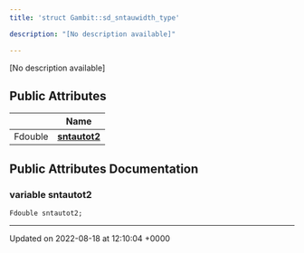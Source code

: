 ```yaml
---
title: 'struct Gambit::sd_sntauwidth_type'

description: "[No description available]"

---
```









[No description available]

## Public Attributes

|                | Name           |
| -------------- | -------------- |
| Fdouble | **[sntautot2](/documentation/code/gambit_2-2/classes/structgambit_1_1sd__sntauwidth__type/#variable-sntautot2)**  |

## Public Attributes Documentation

### variable sntautot2

```
Fdouble sntautot2;
```


-------------------------------

Updated on 2022-08-18 at 12:10:04 +0000
